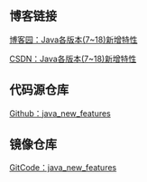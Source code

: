 ## 博客链接

[博客园：Java各版本(7~18)新增特性](https://www.cnblogs.com/greyzeng/p/14139032.html)

[CSDN：Java各版本(7~18)新增特性](http://t.csdn.cn/EogTv)

## 代码源仓库

[Github：java_new_features](https://github.com/GreyZeng/java_new_features.git)

## 镜像仓库

[GitCode：java_new_features](https://gitcode.net/hotonyhui/java_new_features.git)

